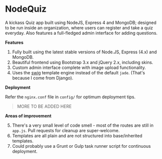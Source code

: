 NodeQuiz
========

A kickass Quiz app built using NodeJS, Express 4 and MongoDB; designed to be run inside an organization, where users can register and take a quiz everyday. Also features a full-fledged admin interface for adding questions.

**Features**

 1. Fully built using the latest stable versions of Node.JS, Express (4.x) and MongoDB.
 2. Beautiful frontend using Bootstrap 3.x and jQuery 2.x, including skins.
 3. Custom admin interface complete with image upload functionality.
 4. Uses the [swig][1] template engine instead of the default `jade`. (That's because I come from Django).

**Deployment**

Refer the `nginx.conf` file in `config/` for optimum deployment tips. 

> MORE TO BE ADDED HERE

**Areas of improvement**

 5. There's a very small level of code smell - most of the routes are still in `app.js`. Pull requests for cleanup are super-welcome.
 6. Templates are all plain and are not structured into base/inherited templates.
 7. Could probably use a Grunt or Gulp task runner script for continuous deployment.

  [1]: http://paularmstrong.github.io/swig/ "Swig - A Node.js and Browser JavaScript Template Engine"
